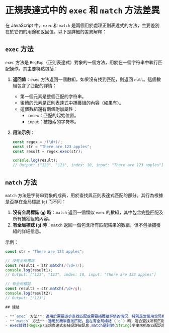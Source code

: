 # 正規表達式中的 `exec` 和 `match` 方法差異

在 JavaScript 中，`exec` 和 `match` 是兩個用於處理正則表達式的方法，主要差別在於它們的用途和返回值。以下是詳細的差異解釋：

## `exec` 方法

`exec` 方法是 `RegExp`（正則表達式）對象的一個方法，用於在一個字符串中執行匹配操作。其主要特點包括：

1. **返回值**：`exec` 方法返回一個數組，如果沒有找到匹配，則返回 `null`。這個數組包含了匹配的詳情：
   - 第一個元素是整個匹配的字符串。
   - 後續的元素是正則表達式中捕獲組的內容（如果有）。
   - 這個數組還有兩個附加屬性：
     - `index`：匹配的起始位置。
     - `input`：被搜索的字符串。

2. **用法示例**：
   ```javascript
   const regex = /(\d+)/;
   const str = "There are 123 apples";
   const result = regex.exec(str);

   console.log(result);
   // Output: ["123", "123", index: 10, input: "There are 123 apples"]

## `match` 方法

`match` 方法是字符串對象的成員，用於查找與正則表達式匹配的部分。其行為根據是否存在全局標誌 (`g`) 而不同：

1. **沒有全局標誌 (`g`) 時**：`match` 返回一個類似 `exec` 的數組，其中包含完整匹配及所有捕獲組的內容。
2. **有全局標誌 (`g`) 時**：`match` 返回一個包含所有匹配結果的數組，但不包括捕獲組的詳細信息。

示例：
```javascript
const str = "There are 123 apples";

// 沒有全局標誌
const result1 = str.match(/(\d+)/);
console.log(result1);
// Output: ["123", "123", index: 10, input: "There are 123 apples"]

// 有全局標誌
const result2 = str.match(/\d+/g);
console.log(result2);
// Output: ["123"]

## 總結

- **`exec` 方法**：適用於需要逐步查找匹配或需要捕獲組詳情的情況，特別是當使用全局標誌 (`g`) 時。
- **`match` 方法**：適用於簡單查找匹配，且在有全局標誌 (`g`) 時，適合查找所有匹配結果。
- exec針對(RegExp)正規表達式去捕捉詳細訊息,match是針對(String)字串來抓取匹配訊息



